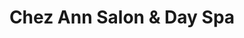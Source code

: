 ---
title: "Chez Ann Salon & Day Spa"
url: /williamsville/chez-ann-salon-und-day-spa/
shop: Friseur
---